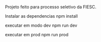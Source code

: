 Projeto feito para processo seletivo da FIESC.

Instalar as dependencias
npm install

executar em modo dev
npm run dev

executar em prod
npm run prod
